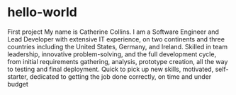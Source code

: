 # hello-world
First project
My name is Catherine Collins. I am a Software Engineer and Lead Developer with extensive IT experience, on two continents and three countries including the United States, Germany, and Ireland. Skilled in team leadership, innovative problem-solving, and the full development cycle, from initial requirements gathering, analysis, prototype creation, all the way to testing and final deployment. Quick to pick up new skills, motivated, self-starter, dedicated to getting the job done correctly, on time and under budget
